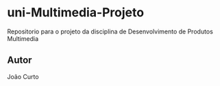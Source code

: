 # uni-Multimedia-Projeto
Repositorio para o projeto da disciplina de Desenvolvimento de Produtos Multimedia

## Autor
João Curto